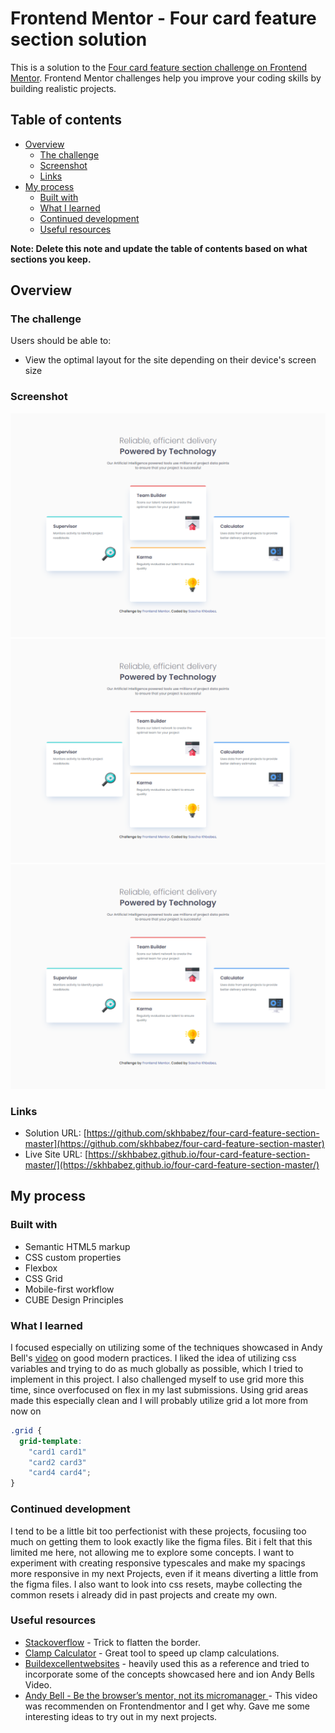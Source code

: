 # Frontend Mentor - Four card feature section solution

This is a solution to the [Four card feature section challenge on Frontend Mentor](https://www.frontendmentor.io/challenges/four-card-feature-section-weK1eFYK). Frontend Mentor challenges help you improve your coding skills by building realistic projects.

## Table of contents

- [Overview](#overview)
  - [The challenge](#the-challenge)
  - [Screenshot](#screenshot)
  - [Links](#links)
- [My process](#my-process)
  - [Built with](#built-with)
  - [What I learned](#what-i-learned)
  - [Continued development](#continued-development)
  - [Useful resources](#useful-resources)

**Note: Delete this note and update the table of contents based on what sections you keep.**

## Overview

### The challenge

Users should be able to:

- View the optimal layout for the site depending on their device's screen size

### Screenshot

![desktop](./screenshots/desktop.png)
![tablet](./screenshots/tablet.png)
![mobile](./screenshots/mobile.png)

### Links

- Solution URL: [https://github.com/skhbabez/four-card-feature-section-master](https://github.com/skhbabez/four-card-feature-section-master)
- Live Site URL: [https://skhbabez.github.io/four-card-feature-section-master/](https://skhbabez.github.io/four-card-feature-section-master/)

## My process

### Built with

- Semantic HTML5 markup
- CSS custom properties
- Flexbox
- CSS Grid
- Mobile-first workflow
- CUBE Design Principles

### What I learned

I focused especially on utilizing some of the techniques showcased in Andy Bell's [video](https://www.youtube.com/watch?v=Iluhx2QWJDQ) on good modern practices. I liked the idea of utilizing css variables and trying to do as much globally as possible, which I tried to implement in this project. I also challenged myself to use grid more this time, since overfocused on flex in my last submissions. Using grid areas made this especially clean and I will probably utilize grid a lot more from now on

```css
.grid {
  grid-template:
    "card1 card1"
    "card2 card3"
    "card4 card4";
}
```

### Continued development

I tend to be a little bit too perfectionist with these projects, focusiing too much on getting them to look exactly like the figma files. Bit i felt that this limited me here, not allowing me to explore some concepts. I want to experiment with creating responsive typescales and make my spacings more responsive in my next Projects, even if it means diverting a little from the figma files. I also want to look into css resets, maybe collecting the common resets i already did in past projects and create my own.

### Useful resources

- [Stackoverflow](https://stackoverflow.com/questions/57153309/how-to-prevent-single-sided-border-from-wrapping-around-border-radius) - Trick to flatten the border.
- [Clamp Calculator](https://www.marcbacon.com/tools/clamp-calculator/) - Great tool to speed up clamp calculations.
- [Buildexcellentwebsites](https://buildexcellentwebsit.es/) - heavily used this as a reference and tried to incorporate some of the concepts showcased here and ion Andy Bells Video.
- [Andy Bell - Be the browser’s mentor, not its micromanager ](https://www.youtube.com/watch?v=Iluhx2QWJDQ) - This video was recommenden on Frontendmentor and I get why. Gave me some interesting ideas to try out in my next projects.

